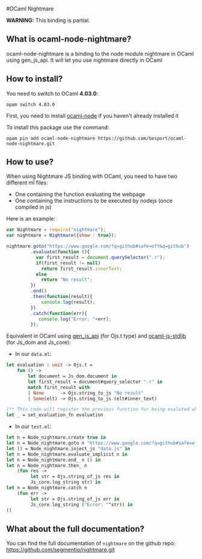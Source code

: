 #OCaml Nightmare

**WARNING:** This binding is partial.

## What is ocaml-node-nightmare?

ocaml-node-nightmare is a binding to the node module nightmare in OCaml using gen_js_api. It will let you use nightmare directly in OCaml

## How to install?

You need to switch to OCaml **4.03.0**:

`opam switch 4.03.0`

First, you need to install [ocaml-node](https://github.com/besport/ocaml-node.git) if you haven't already installed it

To install this package use the command:

`opam pin add ocaml-node-nightmare https://github.com/besport/ocaml-node-nightmare.git`

## How to use?

When using Nightmare JS binding with OCaml, you need to have two different ml files:
- One containing the function evaluating the webpage
- One containing the instructions to be executed by nodejs (once compiled in js)

 Here is an example:

```JavaScript
var Nightmare = require("nightmare");
var nightmare = Nightmare({show : true});

nightmare.goto("https://www.google.com/?q=github#safe=off&q=github")
         .evaluate(function (){
           var first_result = document.querySelector(".r");
           if(first_result != null)
             return first_result.innerText;
           else
             return "No result";
         })
         .end()
         .then(function(result){
             console.log(result);
         })
         .catch(function(err){
            console.log("Error: "+err);
         });
```

Equivalent in OCaml using [gen_js_api](https://github.com/lexifi/gen_js_api) (for Ojs.t type) and [ocaml-js-stdlib](https://github.com/dannywillems/ocaml-js-stdlib) (for Js_dom and Js_core):

* In our `data.ml`:
```OCaml
let evaluation : unit -> Ojs.t =
    fun () ->
        let document = Js_dom.document in
        let first_result = document#query_selector ".r" in
        match first_result with
        | None      -> Ojs.string_to_js "No result"
        | Some(elt) -> Ojs.string_to_js (elt#inner_text)

(** This code will register the previous function for being evaluted when node calls nightmare.evaluate **)
let _ = set_evaluation_fn evaluation
```

* In our `test.ml`:
```OCaml
let n = Node_nightmare.create true in
let n = Node_nightmare.goto n "https://www.google.com/?q=github#safe=off&q=github" in
let () = Node_nightmare.inject_js "data.js" in
let n = Node_nightmare.evaluate_implicit n in
let n = Node_nightmare.end_ n () in
let n = Node_nightmare.then_ n
    (fun res ->
         let str = Ojs.string_of_js res in
         Js_core.log_string str) in
let n = Node_nightmare.catch n
    (fun err ->
         let str = Ojs.string_of_js err in
         Js_core.log_string ("Error: "^str)) in
()
```

## What about the full documentation?

You can find the full documentation of `nightmare` on the github repo: 
https://github.com/segmentio/nightmare.git
